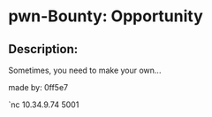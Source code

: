 # pwn-Bounty: Opportunity

## Description:
Sometimes, you need to make your own...

made by: 0ff5e7

`nc 10.34.9.74 5001
